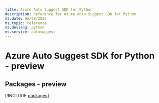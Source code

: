 ```yaml
---
title: Azure Auto Suggest SDK for Python
description: Reference for Azure Auto Suggest SDK for Python
ms.date: 05/29/2025
ms.topic: reference
ms.devlang: python
ms.service: autosuggest
---
```

# Azure Auto Suggest SDK for Python - preview
## Packages - preview
[!INCLUDE [packages](auto-suggest-index.md)]